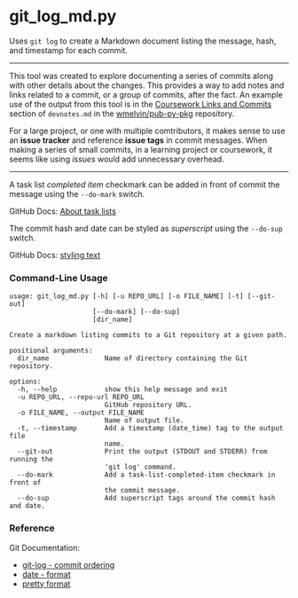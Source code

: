 # git_log_md.py

Uses `git log` to create a Markdown document listing the message, hash, and timestamp for each commit.

---

This tool was created to explore documenting a series of commits along with other details about the changes. This provides a way to add notes and links related to a commit, or a group of commits, after the fact. An example use of the output from this tool is in the [Coursework Links and Commits](https://github.com/wmelvin/pub-py-pkg/blob/main/devnotes.md#coursework-links-and-commits) section of `devnotes.md` in the [wmelvin/pub-py-pkg](https://github.com/wmelvin/pub-py-pkg/tree/main) repository. 

 For a large project, or one with multiple comtributors, it makes sense to use an **issue tracker** and reference **issue tags** in commit messages. When making a series of small commits, in a learning project or coursework, it seems like using *issues* would add unnecessary overhead. 

---

A task list *completed item* checkmark can be added in front of commit the message using the `--do-mark` switch.

GitHub Docs: [About task lists](https://docs.github.com/en/get-started/writing-on-github/working-with-advanced-formatting/about-task-lists#creating-task-lists)

The commit hash and date can be styled as *superscript* using the `--do-sup` switch.

GitHub Docs: [styling text](https://docs.github.com/en/get-started/writing-on-github/getting-started-with-writing-and-formatting-on-github/basic-writing-and-formatting-syntax#styling-text)

### Command-Line Usage

```
usage: git_log_md.py [-h] [-u REPO_URL] [-o FILE_NAME] [-t] [--git-out]
                     [--do-mark] [--do-sup]
                     [dir_name]

Create a markdown listing commits to a Git repository at a given path.

positional arguments:
  dir_name              Name of directory containing the Git repository.

options:
  -h, --help            show this help message and exit
  -u REPO_URL, --repo-url REPO_URL
                        GitHub repository URL.
  -o FILE_NAME, --output FILE_NAME
                        Name of output file.
  -t, --timestamp       Add a timestamp (date_time) tag to the output file
                        name.
  --git-out             Print the output (STDOUT and STDERR) from running the
                        'git log' command.
  --do-mark             Add a task-list-completed-item checkmark in front of
                        the commit message.
  --do-sup              Add superscript tags around the commit hash and date.
```

### Reference 

Git Documentation: 
- [git-log - commit ordering](https://git-scm.com/docs/git-log#_commit_ordering)
- [date - format](https://git-scm.com/docs/git-rev-list#Documentation/git-rev-list.txt---dateltformatgt)
- [pretty format](https://git-scm.com/book/en/v2/Git-Basics-Viewing-the-Commit-History#pretty_format)
